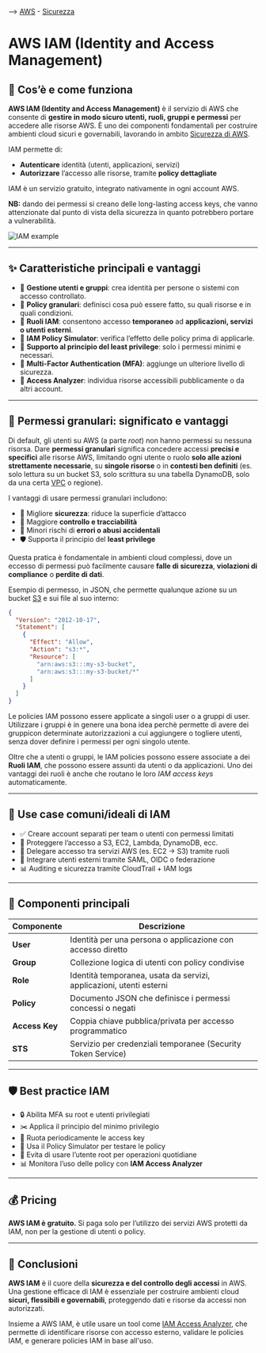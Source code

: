--> [AWS](AWS.md)  -  [Sicurezza](Sicurezza-Compliance-Governance.md)
# AWS IAM (Identity and Access Management)

## 📘 Cos’è e come funziona

**AWS IAM (Identity and Access Management)** è il servizio di AWS che consente di **gestire in modo sicuro utenti, ruoli, gruppi e permessi** per accedere alle risorse AWS. È uno dei componenti fondamentali per costruire ambienti cloud sicuri e governabili, lavorando in ambito [Sicurezza di AWS](Sicurezza-Compliance-Governance.md).

IAM permette di:
- **Autenticare** identità (utenti, applicazioni, servizi)
- **Autorizzare** l’accesso alle risorse, tramite **policy dettagliate**

IAM è un servizio gratuito, integrato nativamente in ogni account AWS.

**NB:** dando dei permessi si creano delle long-lasting access keys, che vanno attenzionate dal punto di vista della sicurezza in quanto potrebbero portare a vulnerabilità.

![IAM example](iam-example.png)

---

## ✨ Caratteristiche principali e vantaggi

- 👤 **Gestione utenti e gruppi**: crea identità per persone o sistemi con accesso controllato.
- 🧾 **Policy granulari**: definisci cosa può essere fatto, su quali risorse e in quali condizioni.
- 🔁 **Ruoli IAM**: consentono accesso **temporaneo** ad **applicazioni, servizi o utenti esterni**.
- 📄 **IAM Policy Simulator**: verifica l’effetto delle policy prima di applicarle.
- 📜 **Supporto al principio del least privilege**: solo i permessi minimi e necessari.
- 🔐 **Multi-Factor Authentication (MFA)**: aggiunge un ulteriore livello di sicurezza.
- 🧠 **Access Analyzer**: individua risorse accessibili pubblicamente o da altri account.

---

## 🧾 Permessi granulari: significato e vantaggi

Di default, gli utenti su AWS (a parte *root*) non hanno permessi su nessuna risorsa. 
Dare **permessi granulari** significa concedere accessi **precisi e specifici** alle risorse AWS, limitando ogni utente o ruolo **solo alle azioni strettamente necessarie**, su **singole risorse** o in **contesti ben definiti** (es. solo lettura su un bucket S3, solo scrittura su una tabella DynamoDB, solo da una certa [VPC](Amazon-VPC.md) o regione).

I vantaggi di usare permessi granulari includono:
- 🔐 Migliore **sicurezza**: riduce la superficie d’attacco
- 🧩 Maggiore **controllo e tracciabilità**
- 🚫 Minori rischi di **errori o abusi accidentali**
- 🛡️ Supporta il principio del **least privilege**

Questa pratica è fondamentale in ambienti cloud complessi, dove un eccesso di permessi può facilmente causare **falle di sicurezza**, **violazioni di compliance** o **perdite di dati**.

Esempio di permesso, in JSON, che permette qualunque azione su un bucket [S3](Amazon-S3.md) e sui file al suo interno:

```json
{
  "Version": "2012-10-17",
  "Statement": [
    {
      "Effect": "Allow",
      "Action": "s3:*",
      "Resource": [
        "arn:aws:s3:::my-s3-bucket",
        "arn:aws:s3:::my-s3-bucket/*"
      ]
    }
  ]
}
```

Le policies IAM possono essere applicate a singoli user o a gruppi di user. Utilizzare i gruppi è in genere una bona idea perchè permette di avere dei gruppicon determinate autorizzazioni a cui aggiungere o togliere utenti, senza dover definire i permessi per ogni singolo utente.

Oltre che a utenti o gruppi, le IAM policies possono essere associate a dei **Ruoli IAM**, che possono essere assunti da utenti o da applicazioni.
Uno dei vantaggi dei ruoli è anche che routano le loro *IAM access keys* automaticamente.

---
## 🚀 Use case comuni/ideali di IAM

- ✅ Creare account separati per team o utenti con permessi limitati
- 🔐 Proteggere l’accesso a S3, EC2, Lambda, DynamoDB, ecc.
- 🔄 Delegare accesso tra servizi AWS (es. EC2 → S3) tramite ruoli
- 🤝 Integrare utenti esterni tramite SAML, OIDC o federazione
- 📊 Auditing e sicurezza tramite CloudTrail + IAM logs

---

## 🧱 Componenti principali

| Componente      | Descrizione                                                                 |
|------------------|------------------------------------------------------------------------------|
| **User**         | Identità per una persona o applicazione con accesso diretto                 |
| **Group**        | Collezione logica di utenti con policy condivise                            |
| **Role**         | Identità temporanea, usata da servizi, applicazioni, utenti esterni         |
| **Policy**       | Documento JSON che definisce i permessi concessi o negati                   |
| **Access Key**   | Coppia chiave pubblica/privata per accesso programmatico                    |
| **STS**          | Servizio per credenziali temporanee (Security Token Service)                |

---

## 🛡️ Best practice IAM

- 🔒 Abilita MFA su root e utenti privilegiati
- ✂️ Applica il principio del minimo privilegio
- 📅 Ruota periodicamente le access key
- 🧪 Usa il Policy Simulator per testare le policy
- 🚫 Evita di usare l’utente root per operazioni quotidiane
- 📊 Monitora l’uso delle policy con **IAM Access Analyzer**

---

## 💰 Pricing

**AWS IAM è gratuito.**
Si paga solo per l’utilizzo dei servizi AWS protetti da IAM, non per la gestione di utenti o policy.

---

## 📌 Conclusioni

**AWS IAM** è il cuore della **sicurezza e del controllo degli accessi** in AWS. Una gestione efficace di IAM è essenziale per costruire ambienti cloud **sicuri, flessibili e governabili**, proteggendo dati e risorse da accessi non autorizzati.

Insieme a AWS IAM, è utile usare un tool come [IAM Access Analyzer](IAM-Access-Analyzer.md), che permette di identificare risorse con accesso esterno, validare le policies IAM, e generare policies IAM in base all'uso.


